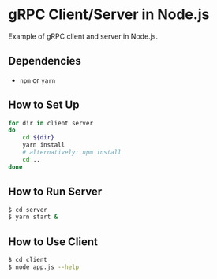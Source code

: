 # gRPC Client/Server in Node.js
Example of gRPC client and server in Node.js.

## Dependencies

- `npm` or `yarn`

## How to Set Up

```bash
for dir in client server
do
    cd ${dir}
    yarn install
    # alternatively: npm install
    cd ..
done
```

## How to Run Server

```bash
$ cd server
$ yarn start &
```

## How to Use Client

```bash
$ cd client
$ node app.js --help
```

